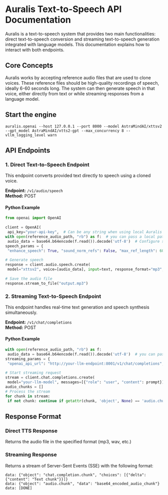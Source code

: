 # Auralis Text-to-Speech API Documentation  
  
Auralis is a text-to-speech system that provides two main functionalities: direct text-to-speech conversion and streaming text-to-speech generation integrated with language models. This documentation explains how to interact with both endpoints.  
  
## Core Concepts  
  
Auralis works by accepting reference audio files that are used to clone voices. These reference files should be high-quality recordings of speech, ideally 6-60 seconds long. The system can then generate speech in that voice, either directly from text or while streaming responses from a language model.  
  
## Start the engine  
```commandline  
auralis.openai --host 127.0.0.1 --port 8000 --model AstraMindAI/xttsv2 --gpt_model AstraMindAI/xtts2-gpt --max_concurrency 8 --vllm_logging_level warn  
```  
  
## API Endpoints  
  
### 1. Direct Text-to-Speech Endpoint  
  
This endpoint converts provided text directly to speech using a cloned voice.  
  
**Endpoint:** `/v1/audio/speech`  
**Method:** POST  
  
#### Python Example  
```python  
from openai import OpenAI  
  
client = OpenAI(  
 api_key="your-api-key",  # Can be any string when using local Auralis base_url="http://127.0.0.1:8000/v1/"  # Your Auralis endpoint)  
with open(reference_audio_path, "rb") as f:  # you can pass a local path for the audio reference path on the server machine
 audio_data = base64.b64encode(f.read()).decode('utf-8')  # Configure speech parameters  
speech_params = {  
 "enhance_speech": True, "sound_norm_refs": False, "max_ref_length": 60, "gpt_cond_len": 30, "gpt_cond_chunk_len": 4, "temperature": 0.75, "top_p": 0.85, "top_k": 50, "repetition_penalty": 5.0, "length_penalty": 1.0, "do_sample": True, "language": "auto"}  
  
# Generate speech  
response = client.audio.speech.create(  
 model="xttsv2", voice=[audio_data], input=text, response_format="mp3", speed=1.0, extra_body=speech_params)  
  
# Save the audio file  
response.stream_to_file("output.mp3")  
```  
### 2. Streaming Text-to-Speech Endpoint  
  
This endpoint handles real-time text generation and speech synthesis simultaneously.  
  
**Endpoint:** `/v1/chat/completions`  
**Method:** POST  
  
#### Python Example  
```python  
with open(reference_audio_path, "rb") as f:  
 audio_data = base64.b64encode(f.read()).decode('utf-8')  # you can pass a local path for the audio reference path on the server machine
streaming_params = {  
 "openai_api_url": "http://your-llm-endpoint:8001/v1/chat/completions", "speaker_files": [audio_data], "vocalize_at_every_n_words": 40, "enhance_speech": True, "sound_norm_refs": False, "max_ref_length": 60, "gpt_cond_len": 30, "gpt_cond_chunk_len": 4, "temperature": 0.75, "top_p": 0.85, "top_k": 50, "repetition_penalty": 5.0, "length_penalty": 1.0, "do_sample": True, "language": "auto"}  
  
# Start streaming request  
stream = client.chat.completions.create(  
 model="your-llm-model", messages=[{"role": "user", "content": prompt}], stream=True, modalities=["text", "audio"], extra_body=streaming_params)  
audio_chunks = []  
# Process the stream  
for chunk in stream:  
 if not chunk: continue if getattr(chunk, 'object', None) == 'audio.chunk': # Process audio audio_chunks.append(base64.b64decode(chunk.data)) elif hasattr(chunk.choices[0].delta, 'content'): # Process text print(chunk.choices[0].delta.content, end="", flush=True)#Do something with audio_chunks   
```  
## Response Format  
  
### Direct TTS Response  
Returns the audio file in the specified format (mp3, wav, etc.)  
  
### Streaming Response  
Returns a stream of Server-Sent Events (SSE) with the following format:  
  
```  
data: {"object": "chat.completion.chunk", "choices": [{"delta": {"content": "Text chunk"}}]}  
data: {"object": "audio.chunk", "data": "base64_encoded_audio_chunk"}  
data: [DONE]  
```
